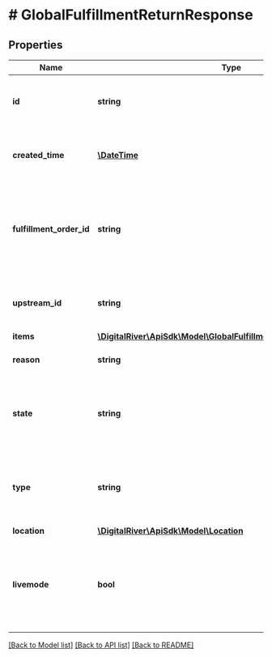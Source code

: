 # # GlobalFulfillmentReturnResponse

## Properties

Name | Type | Description | Notes
------------ | ------------- | ------------- | -------------
**id** | **string** | The unique identifier for the fulfillment return. | [optional] [readonly] 
**created_time** | [**\DateTime**](\DateTime.md) | The time when the fulfillment return was created. | [optional] [readonly] 
**fulfillment_order_id** | **string** | The unique identifier of the fulfillment order associated with the fulfillment return. | [optional] [readonly] 
**upstream_id** | **string** | The unique identifier of the upstream order. | [optional] [readonly] 
**items** | [**\DigitalRiver\ApiSdk\Model\GlobalFulfillmentReturnItemResponse[]**](GlobalFulfillmentReturnItemResponse.md) |  | [optional] 
**reason** | **string** | The reason for the return. | [optional] 
**state** | **string** | An enumeration indicating the state of the fulfillment return. | [optional] 
**type** | **string** | An enumeration indicating the type of the fulfillment return. | [optional] 
**location** | [**\DigitalRiver\ApiSdk\Model\Location**](Location.md) |  | [optional] 
**livemode** | **bool** | Has the value true if the object exists in live mode or the value false if the object exists in test mode. | [optional] 

[[Back to Model list]](../../README.md#documentation-for-models) [[Back to API list]](../../README.md#documentation-for-api-endpoints) [[Back to README]](../../README.md)


